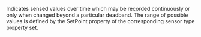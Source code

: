 ﻿Indicates sensed values over time which may be recorded continuously or only when changed beyond a particular deadband.  The range of possible values is defined by the SetPoint property of the corresponding sensor type property set.
